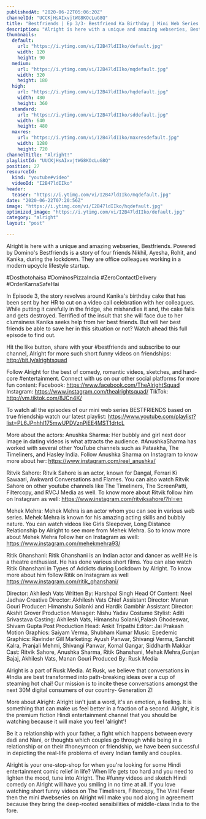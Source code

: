 ```yaml
---
publishedAt: "2020-06-22T05:06:20Z"
channelId: "UCCKjHsAIxvjtWG8KOcLuG8Q"
title: "Bestfriends | Ep 3/3- Bestfriend Ka Birthday | Mini Web Series | ft. Anushka Sharma & Ritvik Sahore​"
description: "Alright is here with a unique and amazing webseries, Bestfriends. Powered by Domino's Bestfriends is a story of four friends Nikhil, Ayesha, Rohit, and Kanika, during the lockdown. They are office colleagues working in a modern upcycle lifestyle startup.\n\n#Dosthotohaisa #DominosPizzaIndia #ZeroContactDelivery #OrderKarnaSafeHai\n\nIn Episode 3, the story revolves around Kanika's birthday cake that has been sent by her HR to cut on a video call celebration with her colleagues. While putting it carefully in the fridge, she mishandles it and, the cake falls and gets destroyed. Terrified of the insult that she will face due to her clumsiness Kanika seeks help from her best friends. But will her best friends be able to save her in this situation or not? Watch ahead this full episode to find out.\n\nHit the like button, share with your #bestfriends and subscribe to our channel, Alright for more such short funny videos on friendships: http://bit.ly/alrightsquad\n\nFollow Alright for the best of comedy, romantic videos, sketches, and hard-core #entertainment. Connect with us on our other social platforms for more fun content: Facebook: https://www.facebook.com/TheAlrightSquad Instagram: https://www.instagram.com/thealrightsquad/ TikTok: http://vm.tiktok.com/8JCn4K/\n\nTo watch all the episodes of our mini web series BESTFRIENDS based on true friendship watch our latest playlist: https://www.youtube.com/playlist?list=PL6JPnhhI175mwUPDVznPiEE4MST1drtcL\n\nMore about the actors:\nAnushka Sharma: Her bubbly and girl next door image in dating videos is what attracts the audience. #AnushkaSharma has worked with several other YouTube channels such as Pataakha, The Timeliners, and Hasley India. Follow Anushka Sharma on Instagram to know more about her: https://www.instagram.com/reel_anushka/\n\nRitvik Sahore: Ritvik Sahore is an actor, known for Dangal, Ferrari Ki Sawaari, Awkward Conversations and Flames. You can also watch Ritvik Sahore on other youtube channels like The Timeliners, The ScreenPatti, Filtercopy, and RVCJ Media as well. To know more about Ritvik follow him on Instagram as well: https://www.instagram.com/ritviksahore/?hl=en\n\nMehek Mehra: Mehek Mehra is an actor whom you can see in various web series. Mehek Mehra is known for his amazing acting skills and bubbly nature. You can watch videos like Girls Sleepover, Long Distance Relationship by Alright to see more from Mehek Mehra. So to know more about Mehek Mehra follow her on Instagram as well: https://www.instagram.com/mehekmehra93/\n\nRitik Ghanshani: Ritik Ghanshani is an Indian actor and dancer as well! He is a theatre enthusiast. He has done various short films. You can also watch Ritik Ghanshani in Types of Addicts during Lockdown by Alright. To know more about him follow Ritik on Instagram as well https://www.instagram.com/ritik_ghanshani/\n\nDirector: Akhilesh Vats\nWritten By: Harshpal Singh\nHead Of Content: Neel Jadhav \nCreative Director: Akhilesh Vats \nChief Assistant Director: Manan Gouri \nProducer: Himanshu Solanki and Hardik Gambhir\nAssistant Director: Akshit Grover\nProduction Manager: Nishu Yadav\nCostume Stylist: Aditi Srivastava\nCasting: Akhilesh Vats, Himanshu Solanki,Palash Ghodeswar, Shivam Gupta\n Post Production Head: Ankit Tripathi\nEditor: Jai Prakash \nMotion Graphics: Saiyam Verma, Shubham Kumar\nMusic: Epedemic\nGraphics: Ravinder Gill\nMarketing: Ayush Panwar, Shivangi Verma, Sanchit Kalra, Pranjali Mehmi, Shivangi Panwar, Komal Gangar, Siddharth Makkar\nCast: Ritvik Sahore, Anushka Sharma, Ritik Ghanshani, Mehak Mehra,Gunjan Bajaj, Akhilesh Vats, Manan Gouri\nProduced By: Rusk Media\n\nAlright is a part of Rusk Media. At Rusk, we believe that conversations in #India are best transformed into path-breaking ideas over a cup of steaming hot chai! Our mission is to incite these conversations amongst the next 30M digital consumers of our country- Generation Z!\n\nMore about Alright: Alright isn't just a word, it's an emotion, a feeling. It is something that can make us feel better in a fraction of a second. Alright, it is the premium fiction Hindi entertainment channel that you should be watching because it will make you feel 'alright'! \n\n Be it a relationship with your father, a fight which happens between every dadi and Nani, or thoughts which couples go through while being in a relationship or on their #honeymoon or friendship, we have been successful in depicting the real-life problems of every Indian family and couples.\n\nAlright is your one-stop-shop for when you're looking for some Hindi entertainment comic relief in life? When life gets too hard and you need to lighten the mood, tune into Alright. The #funny videos and sketch Hindi comedy on Alright will have you smiling in no time at all. If you love watching short funny videos on The Timeliners, Filtercopy, The Viral Fever then the mini #webseries on Alright will make you nod along in agreement because they bring the deep-rooted sensibilities of middle-class India to the fore."
thumbnails:
  default:
    url: "https://i.ytimg.com/vi/I2B47ldIIko/default.jpg"
    width: 120
    height: 90
  medium:
    url: "https://i.ytimg.com/vi/I2B47ldIIko/mqdefault.jpg"
    width: 320
    height: 180
  high:
    url: "https://i.ytimg.com/vi/I2B47ldIIko/hqdefault.jpg"
    width: 480
    height: 360
  standard:
    url: "https://i.ytimg.com/vi/I2B47ldIIko/sddefault.jpg"
    width: 640
    height: 480
  maxres:
    url: "https://i.ytimg.com/vi/I2B47ldIIko/maxresdefault.jpg"
    width: 1280
    height: 720
channelTitle: "Alright!"
playlistId: "UUCKjHsAIxvjtWG8KOcLuG8Q"
position: 27
resourceId:
  kind: "youtube#video"
  videoId: "I2B47ldIIko"
header:
  teaser: "https://i.ytimg.com/vi/I2B47ldIIko/mqdefault.jpg"
date: "2020-06-22T07:20:56Z"
image: "https://i.ytimg.com/vi/I2B47ldIIko/hqdefault.jpg"
optimized_image: "https://i.ytimg.com/vi/I2B47ldIIko/default.jpg"
category: "alright"
layout: "post"

---
```

Alright is here with a unique and amazing webseries, Bestfriends. Powered by Domino's Bestfriends is a story of four friends Nikhil, Ayesha, Rohit, and Kanika, during the lockdown. They are office colleagues working in a modern upcycle lifestyle startup.

#Dosthotohaisa #DominosPizzaIndia #ZeroContactDelivery #OrderKarnaSafeHai

In Episode 3, the story revolves around Kanika's birthday cake that has been sent by her HR to cut on a video call celebration with her colleagues. While putting it carefully in the fridge, she mishandles it and, the cake falls and gets destroyed. Terrified of the insult that she will face due to her clumsiness Kanika seeks help from her best friends. But will her best friends be able to save her in this situation or not? Watch ahead this full episode to find out.

Hit the like button, share with your #bestfriends and subscribe to our channel, Alright for more such short funny videos on friendships: http://bit.ly/alrightsquad

Follow Alright for the best of comedy, romantic videos, sketches, and hard-core #entertainment. Connect with us on our other social platforms for more fun content: Facebook: https://www.facebook.com/TheAlrightSquad Instagram: https://www.instagram.com/thealrightsquad/ TikTok: http://vm.tiktok.com/8JCn4K/

To watch all the episodes of our mini web series BESTFRIENDS based on true friendship watch our latest playlist: https://www.youtube.com/playlist?list=PL6JPnhhI175mwUPDVznPiEE4MST1drtcL

More about the actors:
Anushka Sharma: Her bubbly and girl next door image in dating videos is what attracts the audience. #AnushkaSharma has worked with several other YouTube channels such as Pataakha, The Timeliners, and Hasley India. Follow Anushka Sharma on Instagram to know more about her: https://www.instagram.com/reel_anushka/

Ritvik Sahore: Ritvik Sahore is an actor, known for Dangal, Ferrari Ki Sawaari, Awkward Conversations and Flames. You can also watch Ritvik Sahore on other youtube channels like The Timeliners, The ScreenPatti, Filtercopy, and RVCJ Media as well. To know more about Ritvik follow him on Instagram as well: https://www.instagram.com/ritviksahore/?hl=en

Mehek Mehra: Mehek Mehra is an actor whom you can see in various web series. Mehek Mehra is known for his amazing acting skills and bubbly nature. You can watch videos like Girls Sleepover, Long Distance Relationship by Alright to see more from Mehek Mehra. So to know more about Mehek Mehra follow her on Instagram as well: https://www.instagram.com/mehekmehra93/

Ritik Ghanshani: Ritik Ghanshani is an Indian actor and dancer as well! He is a theatre enthusiast. He has done various short films. You can also watch Ritik Ghanshani in Types of Addicts during Lockdown by Alright. To know more about him follow Ritik on Instagram as well https://www.instagram.com/ritik_ghanshani/

Director: Akhilesh Vats
Written By: Harshpal Singh
Head Of Content: Neel Jadhav 
Creative Director: Akhilesh Vats 
Chief Assistant Director: Manan Gouri 
Producer: Himanshu Solanki and Hardik Gambhir
Assistant Director: Akshit Grover
Production Manager: Nishu Yadav
Costume Stylist: Aditi Srivastava
Casting: Akhilesh Vats, Himanshu Solanki,Palash Ghodeswar, Shivam Gupta
 Post Production Head: Ankit Tripathi
Editor: Jai Prakash 
Motion Graphics: Saiyam Verma, Shubham Kumar
Music: Epedemic
Graphics: Ravinder Gill
Marketing: Ayush Panwar, Shivangi Verma, Sanchit Kalra, Pranjali Mehmi, Shivangi Panwar, Komal Gangar, Siddharth Makkar
Cast: Ritvik Sahore, Anushka Sharma, Ritik Ghanshani, Mehak Mehra,Gunjan Bajaj, Akhilesh Vats, Manan Gouri
Produced By: Rusk Media

Alright is a part of Rusk Media. At Rusk, we believe that conversations in #India are best transformed into path-breaking ideas over a cup of steaming hot chai! Our mission is to incite these conversations amongst the next 30M digital consumers of our country- Generation Z!

More about Alright: Alright isn't just a word, it's an emotion, a feeling. It is something that can make us feel better in a fraction of a second. Alright, it is the premium fiction Hindi entertainment channel that you should be watching because it will make you feel 'alright'! 

 Be it a relationship with your father, a fight which happens between every dadi and Nani, or thoughts which couples go through while being in a relationship or on their #honeymoon or friendship, we have been successful in depicting the real-life problems of every Indian family and couples.

Alright is your one-stop-shop for when you're looking for some Hindi entertainment comic relief in life? When life gets too hard and you need to lighten the mood, tune into Alright. The #funny videos and sketch Hindi comedy on Alright will have you smiling in no time at all. If you love watching short funny videos on The Timeliners, Filtercopy, The Viral Fever then the mini #webseries on Alright will make you nod along in agreement because they bring the deep-rooted sensibilities of middle-class India to the fore.